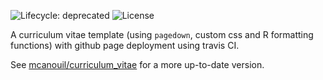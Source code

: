 <!-- badges: start -->
![Lifecycle: deprecated](https://img.shields.io/badge/lifecycle-deprecated-orange.svg)
![License](https://img.shields.io/github/license/mcanouil/resume-template)
<!-- badges: end -->

A curriculum vitae template (using `pagedown`, custom css and R formatting functions) with github page deployment using travis CI.

See [mcanouil/curriculum_vitae](https://github.com/mcanouil/curriculum_vitae) for a more up-to-date version.
